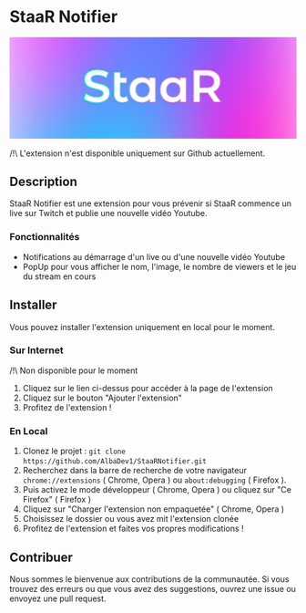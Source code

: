 # StaaR Notifier

![StaaR Notifier Banner](images/banners/StaaRBanner.png)

/!\ L'extension n'est disponible uniquement sur Github actuellement.
## Description

StaaR Notifier est une extension pour vous prévenir si StaaR commence un live sur Twitch et publie une nouvelle vidéo Youtube.

### Fonctionnalités

- Notifications au démarrage d'un live ou d'une nouvelle vidéo Youtube
- PopUp pour vous afficher le nom, l'image, le nombre de viewers et le jeu du stream en cours

## Installer

Vous pouvez installer l'extension uniquement en local pour le moment.

### Sur Internet

/!\ Non disponible pour le moment

1. Cliquez sur le lien ci-dessus pour accéder à la page de l'extension
2. Cliquez sur le bouton "Ajouter l'extension"
3. Profitez de l'extension !

### En Local

1. Clonez le projet : `git clone https://github.com/AlbaDev1/StaaRNotifier.git`
2. Recherchez dans la barre de recherche de votre navigateur `chrome://extensions` ( Chrome, Opera ) ou `about:debugging` ( Firefox ).
3. Puis activez le mode développeur ( Chrome, Opera ) ou cliquez sur "Ce Firefox" ( Firefox )
4. Cliquez sur "Charger l'extension non empaquetée" ( Chrome, Opera )
5. Choisissez le dossier ou vous avez mit l'extension clonée
6. Profitez de l'extension et faites vos propres modifications !


## Contribuer

Nous sommes le bienvenue aux contributions de la communautée. Si vous trouvez des erreurs ou que vous avez des suggestions, ouvrez une issue ou envoyez une pull request.